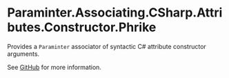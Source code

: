 # Paraminter.Associating.CSharp.Attributes.Constructor.Phrike

Provides a `Paraminter` associator of syntactic C# attribute constructor arguments.

See [GitHub](https://github.com/Paraminter/Paraminter.Associating.CSharp.Attributes.Constructor.Phrike) for more information.